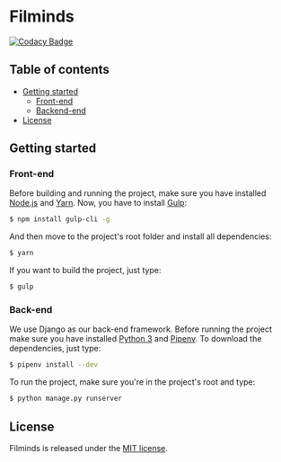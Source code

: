 # Filminds

[![Codacy Badge](https://api.codacy.com/project/badge/Grade/35d44710dc094c6593f91597bebab237)](https://app.codacy.com/app/iamvukasin/filminds?utm_source=github.com&utm_medium=referral&utm_content=iamvukasin/filminds&utm_campaign=Badge_Grade_Dashboard)

## Table of contents

  * [Getting started](#getting-started)
    * [Front-end](#front-end)
    * [Backend-end](#back-end)
  * [License](#license)

## Getting started

### Front-end

Before building and running the project, make sure you have installed [Node.js](https://nodejs.org/en/download/) and
[Yarn](https://yarnpkg.com/en/docs/install). Now, you have to install [Gulp](https://gulpjs.com/):

```bash
$ npm install gulp-cli -g
```

And then move to the project's root folder and install all dependencies:

```bash
$ yarn
```

If you want to build the project, just type:

```bash
$ gulp
```

### Back-end

We use Django as our back-end framework. Before running the project make sure you have installed
[Python 3](https://www.python.org/downloads/) and
[Pipenv](https://pipenv.readthedocs.io/en/latest/install/#installing-pipenv). To download the dependencies, just type:

```bash
$ pipenv install --dev
```

To run the project, make sure you're in the project's root and type:

```bash
$ python manage.py runserver
```

## License

Filminds is released under the [MIT license](LICENSE).
